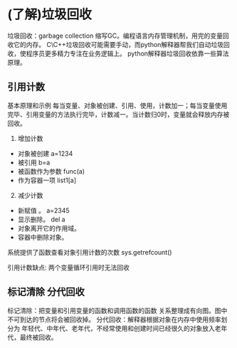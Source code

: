 (了解)垃圾回收
===
垃圾回收：garbage collection 缩写GC。编程语言内存管理机制，用完的变量回收它的内存。
C\C++垃圾回收可能需要手动，而python解释器帮我们自动垃圾回收，使程序员更多精力专注在业务逻辑上。
python解释器垃圾回收依靠一些算法原理。

## 引用计数
基本原理和示例
每当变量、对象被创建、引用、使用，计数加一；每当变量使用完毕、引用变量的方法执行完毕，计数减一。当计数归0时，变量就会释放内存被回收。

1. 增加计数
- 对象被创建  a=1234
- 被引用  b=a
- 被函数作为参数 func(a)
- 作为容器一项  list1[a]
2. 减少计数
- 新赋值 。 a=2345
- 显示删除。 del a
- 对象离开它的作用域。
- 容器中删除对象。

系统提供了函数查看对象引用计数的次数
sys.getrefcount()

引用计数缺点: 两个变量循环引用时无法回收

## 标记清除   分代回收
标记清除：把变量和引用变量的函数和调用函数的函数  关系整理成有向图。图中不可到达的节点将会被回收掉。
分代回收：解释器根据对象在内存中使用频率划分为 年轻代、中年代、老年代，不经常使用和创建时间已经很久的对象放入老年代，最终被回收。











